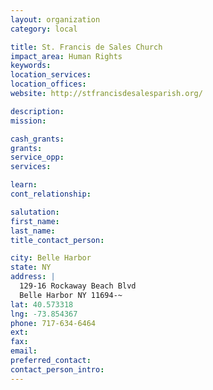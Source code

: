 ```yaml
---
layout: organization
category: local

title: St. Francis de Sales Church
impact_area: Human Rights
keywords: 
location_services: 
location_offices: 
website: http://stfrancisdesalesparish.org/

description: 
mission: 

cash_grants: 
grants: 
service_opp: 
services: 

learn: 
cont_relationship: 

salutation: 
first_name: 
last_name: 
title_contact_person: 

city: Belle Harbor
state: NY
address: |
  129-16 Rockaway Beach Blvd  
  Belle Harbor NY 11694-~
lat: 40.573318
lng: -73.854367
phone: 717-634-6464
ext: 
fax: 
email: 
preferred_contact: 
contact_person_intro: 
---
```

